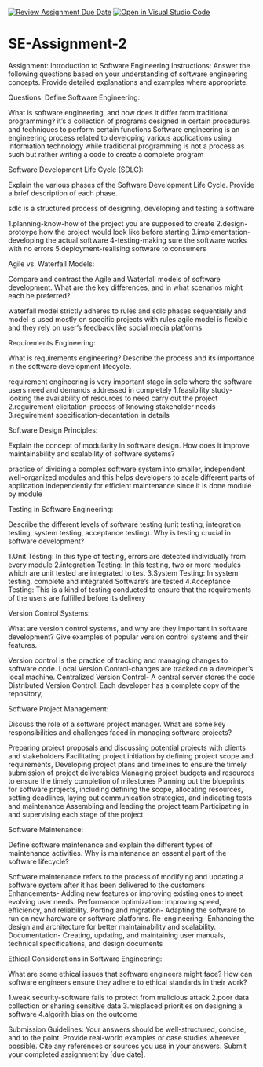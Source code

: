[![Review Assignment Due Date](https://classroom.github.com/assets/deadline-readme-button-24ddc0f5d75046c5622901739e7c5dd533143b0c8e959d652212380cedb1ea36.svg)](https://classroom.github.com/a/-ucQIGTc)
[![Open in Visual Studio Code](https://classroom.github.com/assets/open-in-vscode-718a45dd9cf7e7f842a935f5ebbe5719a5e09af4491e668f4dbf3b35d5cca122.svg)](https://classroom.github.com/online_ide?assignment_repo_id=15248105&assignment_repo_type=AssignmentRepo)
# SE-Assignment-2
Assignment: Introduction to Software Engineering
Instructions:
Answer the following questions based on your understanding of software engineering concepts. Provide detailed explanations and examples where appropriate.

Questions:
Define Software Engineering:

What is software engineering, and how does it differ from traditional programming?
it’s a collection of programs designed in certain procedures and techniques to perform certain functions
Software engineering is an engineering process related to developing various applications using information technology while traditional programming is not a process as such but rather writing a code to create a complete program

Software Development Life Cycle (SDLC):

Explain the various phases of the Software Development Life Cycle. Provide a brief description of each phase.
 
 sdlc is a structured process of designing, developing and testing a software 

1.planning-know-how of the project you are supposed to create 
2.design-protoype how the project would look like before starting 
3.implementation-developing the actual software 
4-testing-making sure the software works with no errors 
5.deployment-realising software to consumers


Agile vs. Waterfall Models:

Compare and contrast the Agile and Waterfall models of software development. What are the key differences, and in what scenarios might each be preferred?
 
 waterfall model strictly adheres to rules and sdlc phases sequentially and model is used mostly on specific projects with rules 
 agile model is flexible and they rely on user’s feedback like social media platforms

Requirements Engineering:

What is requirements engineering? Describe the process and its importance in the software development lifecycle.

requirement engineering is very important stage in sdlc where the software users need and demands addressed in completely 
1.feasibility study-looking the availability of resources to need carry out the project 
2.reguirement elicitation-process of knowing stakeholder needs 
3.reguirement specification-decantation in details 



Software Design Principles:

Explain the concept of modularity in software design. How does it improve maintainability and scalability of software systems?

practice of dividing a complex software system into smaller, independent well-organized modules and this helps developers to scale different parts of application independently for efficient maintenance since it is done module by module

Testing in Software Engineering:

Describe the different levels of software testing (unit testing, integration testing, system testing, acceptance testing). Why is testing crucial in software development?

1.Unit Testing: In this type of testing, errors are detected individually from every module 
2.integration Testing: In this testing, two or more modules which are unit tested are integrated to test 
3.System Testing: In system testing, complete and integrated Software’s are tested 
4.Acceptance Testing: This is a kind of testing conducted to ensure that the requirements of the users are fulfilled before its delivery


Version Control Systems:

What are version control systems, and why are they important in software development? Give examples of popular version control systems and their features.

Version control is the practice of tracking and managing changes to software code. 
Local Version Control-changes are tracked on a developer’s local machine. 
Centralized Version Control- A central server stores the code Distributed Version Control: Each developer has a complete copy of the repository,

Software Project Management:

Discuss the role of a software project manager. What are some key responsibilities and challenges faced in managing software projects?

Preparing project proposals and discussing potential projects with clients and stakeholders Facilitating project initiation by defining project scope and requirements, Developing project plans and timelines to ensure the timely submission of project deliverables Managing project budgets and resources to ensure the timely completion of milestones Planning out the blueprints for software projects, including defining the scope, allocating resources, setting deadlines, laying out communication strategies, and indicating tests and maintenance Assembling and leading the project team Participating in and supervising each stage of the project

Software Maintenance:

Define software maintenance and explain the different types of maintenance activities. Why is maintenance an essential part of the software lifecycle?

Software maintenance refers to the process of modifying and updating a software system after it has been delivered to the customers Enhancements- Adding new features or improving existing ones to meet evolving user needs. Performance optimization: Improving speed, efficiency, and reliability. Porting and migration- Adapting the software to run on new hardware or software platforms. Re-engineering- Enhancing the design and architecture for better maintainability and scalability. Documentation- Creating, updating, and maintaining user manuals, technical specifications, and design documents

Ethical Considerations in Software Engineering:

What are some ethical issues that software engineers might face? How can software engineers ensure they adhere to ethical standards in their work?

1.weak security-software fails to protect from malicious attack
2.poor data collection or sharing sensitive data 
3.misplaced priorities on designing a software 
4.algorith bias on the outcome



Submission Guidelines:
Your answers should be well-structured, concise, and to the point.
Provide real-world examples or case studies wherever possible.
Cite any references or sources you use in your answers.
Submit your completed assignment by [due date].
